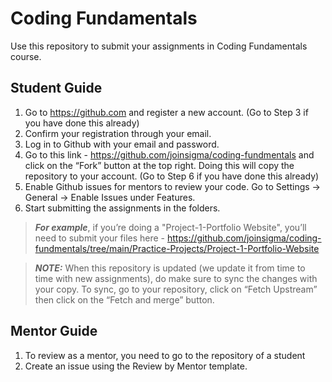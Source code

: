 # Coding Fundamentals
Use this repository to submit your assignments in Coding Fundamentals course.

## Student Guide
1. Go to https://github.com and register a new account. (Go to Step 3 if you have done this already)
2. Confirm your registration through your email.
3. Log in to Github with your email and password.
4. Go to this link - https://github.com/joinsigma/coding-fundmentals and click on the “Fork” button at the top right. Doing this will copy the repository to your account. (Go to Step 6 if you have done this already)
5. Enable Github issues for mentors to review your code. Go to Settings → General → Enable Issues under Features.
6. Start submitting the assignments in the folders.
> **_For example_**, if you’re doing a "Project-1-Portfolio Website", you’ll need to submit your files here - https://github.com/joinsigma/coding-fundmentals/tree/main/Practice-Projects/Project-1-Portfolio-Website  

> **_NOTE:_**  When this repository is updated (we update it from time to time with new assignments), do make sure to sync the changes with your copy. To sync, go to your repository, click on “Fetch Upstream” then click on the “Fetch and merge” button.

## Mentor Guide
1. To review as a mentor, you need to go to the repository of a student
2. Create an issue using the Review by Mentor template.